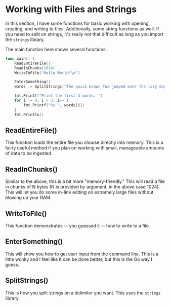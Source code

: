 # Working with Files and Strings

In this section, I have some functions for basic working with opening, creating, and writing to files. Additionally, some string functions as well. If you need to split on strings, it's really not that difficult as long as you import the `strings` library.

The main function here shows several functions:

```go
func main() {
	ReadEntireFile()
	ReadInChunks(1024)
	WriteToFile("Hello World!\n")

	EnterSomething()
	words := SplitStrings("The quick brown fox jumped over the lazy dogs")

	fmt.Printf("Print the first 3 words: ")
	for i := 0; i < 3; i++ {
		fmt.Printf("%s ", words[i])
	}
	fmt.Println()
```

## ReadEntireFile()

This function loads the entire file you choose directly into memory. This is a fairly useful method if you plan on working with small, manageable amounts of data to be ingested.

## ReadInChunks()

Similar to the above, this is a bit more "memory-friendly." This will read a file in chunks of N bytes (N is provided by argument, in the above case 1024). This will let you do some in-line editing on extremely large files without blowing up your RAM.

## WriteToFile()

This function demonstrates -- you guessed it -- how to write to a file.

## EnterSomething()

This will show you how to get user input from the command line. This is a little wonky and I feel like it can be done better, but this is the Go way I guess.

## SplitStrings()

This is how you split strings on a delimiter you want. This uses the `strings` library.